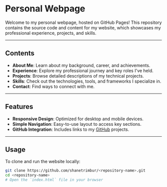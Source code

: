 # Personal Webpage

Welcome to my personal webpage, hosted on GitHub Pages! This repository contains the source code and content for my website, which showcases my professional experience, projects, and skills.

---

## Contents

- **About Me**: Learn about my background, career, and achievements.
- **Experience**: Explore my professional journey and key roles I've held.
- **Projects**: Browse detailed descriptions of my technical projects.
- **Skills**: Check out the technologies, tools, and frameworks I specialize in.
- **Contact**: Find ways to connect with me.

---

## Features

- **Responsive Design**: Optimized for desktop and mobile devices.
- **Simple Navigation**: Easy-to-use layout to access key sections.
- **GitHub Integration**: Includes links to my [GitHub](https://github.com/shanetrimbur) projects.

---

## Usage

To clone and run the website locally:

```bash
git clone https://github.com/shanetrimbur/<repository-name>.git
cd <repository-name>
# Open the `index.html` file in your browser